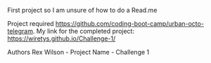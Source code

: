 First project so I am unsure of how to do a Read.me

Project required https://github.com/coding-boot-camp/urban-octo-telegram. My link for the completed project: https://wiretys.github.io/Challenge-1/

Authors
Rex Wilson - Project Name - Challenge 1